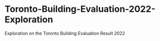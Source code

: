 # Toronto-Building-Evaluation-2022-Exploration
Exploration on the Toronto Building Evaluation Result 2022
